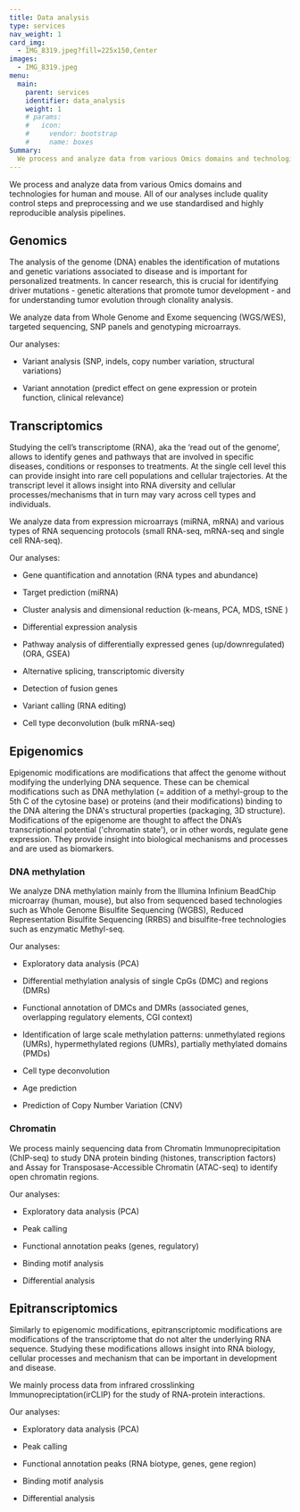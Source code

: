 ```yaml
---
title: Data analysis
type: services
nav_weight: 1
card_img:
  - IMG_8319.jpeg?fill=225x150,Center
images:
  - IMG_8319.jpeg
menu:
  main:
    parent: services
    identifier: data_analysis
    weight: 1
    # params:
    #   icon:
    #     vendor: bootstrap
    #     name: boxes
Summary:
  We process and analyze data from various Omics domains and technologies for human and mouse. All of our analyses include quality control steps and preprocessing and we use standardised and highly reproducible analysis pipelines.
---
```


 We process and analyze data from various Omics domains and technologies for human and mouse. All of our analyses include quality control steps and preprocessing and we use standardised and highly reproducible analysis pipelines.

<div class="ijc_bit_card">

## Genomics

The analysis of the genome (DNA) enables the identification of mutations and genetic variations associated to disease and is important for personalized treatments. In cancer research, this is crucial for identifying driver mutations - genetic alterations that promote tumor development - and for understanding tumor evolution through clonality analysis.

We analyze data from Whole Genome and Exome sequencing (WGS/WES), targeted sequencing, SNP panels and genotyping microarrays.

Our analyses:

- Variant analysis (SNP, indels, copy number variation, structural variations)

- Variant annotation (predict effect on gene expression or protein function, clinical relevance)

</div>
<div class="ijc_bit_card">

## Transcriptomics

Studying the cell’s transcriptome (RNA), aka the ‘read out of the genome’, allows to identify genes and pathways that are involved in specific diseases, conditions or responses to treatments. At the single cell level this can provide insight into rare cell populations and cellular trajectories. At the transcript level it allows insight into RNA diversity and cellular processes/mechanisms that in turn may vary across cell types and individuals.

We analyze data from expression microarrays (miRNA, mRNA) and various types of RNA sequencing protocols (small RNA-seq, mRNA-seq and single cell RNA-seq).

Our analyses:

- Gene quantification and annotation (RNA types and abundance)

- Target prediction (miRNA)

- Cluster analysis and dimensional reduction (k-means, PCA, MDS, tSNE )

- Differential expression analysis

- Pathway analysis of differentially expressed genes (up/downregulated)(ORA, GSEA)

- Alternative splicing, transcriptomic diversity

- Detection of fusion genes

- Variant calling (RNA editing)

- Cell type deconvolution (bulk mRNA-seq)

</div>
<div class="ijc_bit_card">

## Epigenomics

Epigenomic modifications are modifications that affect the genome without modifying the underlying DNA sequence. These can be chemical modifications such as DNA methylation (= addition of a methyl-group to the 5th C of the cytosine base) or proteins (and their modifications) binding to the DNA altering the DNA's structural properties (packaging, 3D structure). Modifications of the epigenome are thought to affect the DNA’s transcriptional potential ('chromatin state'), or in other words, regulate gene expression. They provide insight into biological mechanisms and processes and are used as biomarkers.

### DNA methylation

We analyze DNA methylation mainly from the Illumina Infinium BeadChip microarray (human, mouse), but also from sequenced based technologies such as Whole Genome Bisulfite Sequencing (WGBS), Reduced Representation Bisulfite Sequencing (RRBS) and bisulfite-free technologies such as enzymatic Methyl-seq.

Our analyses:

- Exploratory data analysis (PCA)

- Differential methylation analysis of single CpGs (DMC) and regions (DMRs)

- Functional annotation of DMCs and DMRs (associated genes, overlapping regulatory elements, CGI context)

- Identification of large scale methylation patterns: unmethylated regions (UMRs), hypermethylated regions (UMRs), partially methylated domains (PMDs)

- Cell type deconvolution

- Age prediction

- Prediction of Copy Number Variation (CNV)

### Chromatin

We process mainly sequencing data from Chromatin Immunoprecipitation (ChIP-seq) to study DNA protein binding (histones, transcription factors) and Assay for Transposase-Accessible Chromatin (ATAC-seq) to identify open chromatin regions.

Our analyses:

- Exploratory data analysis (PCA)

- Peak calling

- Functional annotation peaks (genes, regulatory)

- Binding motif analysis

- Differential analysis

</div>
<div class="ijc_bit_card">

## Epitranscriptomics

Similarly to epigenomic modifications, epitranscriptomic modifications are modifications of the transcriptome that do not alter the underlying RNA sequence. Studying these modifications allows insight into RNA biology, cellular processes and mechanism that can be important in development and disease.

We mainly process data from infrared crosslinking Immunopreciptation(irCLIP) for the study of RNA-protein interactions.

Our analyses:

- Exploratory data analysis (PCA)

- Peak calling

- Functional annotation peaks (RNA biotype, genes, gene region)

- Binding motif analysis

- Differential analysis

</div>